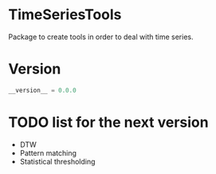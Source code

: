 # TimeSeriesTools
Package to create tools in order to deal with time series.

# Version
```python
__version__ = 0.0.0
```

# TODO list for the next version
* DTW
* Pattern matching
* Statistical thresholding
